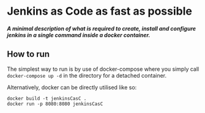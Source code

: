 # Jenkins as Code as fast as possible

##### A minimal description of what is required to create, install and configure jenkins in a single command inside a docker container.

## How to run

The simplest way to run is by use of docker-compose where you simply call `docker-compose up -d` in the directory for a detached container.

Alternatively, docker can be directly utilised like so:

```
docker build -t jenkinsCasC .
docker run -p 8080:8080 jenkinsCasC
```